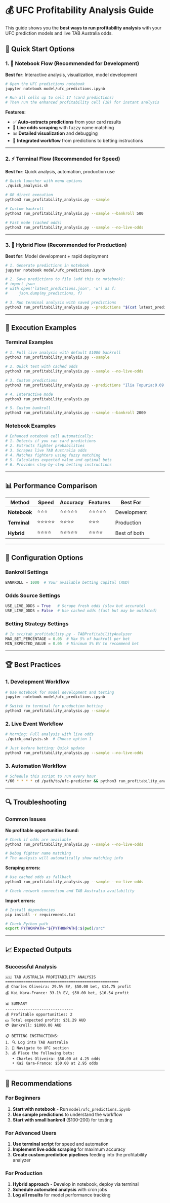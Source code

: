 # 💰 UFC Profitability Analysis Guide

This guide shows you the **best ways to run profitability analysis** with your UFC prediction models and live TAB Australia odds.

## 🎯 **Quick Start Options**

### 1. 📓 **Notebook Flow (Recommended for Development)**

**Best for**: Interactive analysis, visualization, model development

```bash
# Open the UFC predictions notebook
jupyter notebook model/ufc_predictions.ipynb

# Run all cells up to cell 17 (card predictions)
# Then run the enhanced profitability cell (18) for instant analysis
```

**Features:**
- ✅ **Auto-extracts predictions** from your card results
- 🔄 **Live odds scraping** with fuzzy name matching
- 📊 **Detailed visualization** and debugging
- 🎯 **Integrated workflow** from predictions to betting instructions

---

### 2. ⚡ **Terminal Flow (Recommended for Speed)**

**Best for**: Quick analysis, automation, production use

```bash
# Quick launcher with menu options
./quick_analysis.sh

# OR direct execution
python3 run_profitability_analysis.py --sample

# Custom bankroll
python3 run_profitability_analysis.py --sample --bankroll 500

# Fast mode (cached odds)
python3 run_profitability_analysis.py --sample --no-live-odds
```

---

### 3. 🔄 **Hybrid Flow (Recommended for Production)**

**Best for**: Model development + rapid deployment

```bash
# 1. Generate predictions in notebook
jupyter notebook model/ufc_predictions.ipynb

# 2. Save predictions to file (add this to notebook):
# import json
# with open('latest_predictions.json', 'w') as f:
#     json.dump(my_predictions, f)

# 3. Run terminal analysis with saved predictions
python3 run_profitability_analysis.py --predictions "$(cat latest_predictions.json)"
```

---

## 🚀 **Execution Examples**

### Terminal Examples

```bash
# 1. Full live analysis with default $1000 bankroll
python3 run_profitability_analysis.py --sample

# 2. Quick test with cached odds
python3 run_profitability_analysis.py --sample --no-live-odds

# 3. Custom predictions
python3 run_profitability_analysis.py --predictions "Ilia Topuria:0.69,Charles Oliveira:0.31"

# 4. Interactive mode
python3 run_profitability_analysis.py

# 5. Custom bankroll
python3 run_profitability_analysis.py --sample --bankroll 2000
```

### Notebook Examples

```python
# Enhanced notebook cell automatically:
# 1. Detects if you ran card predictions
# 2. Extracts fighter probabilities 
# 3. Scrapes live TAB Australia odds
# 4. Matches fighters using fuzzy matching
# 5. Calculates expected value and optimal bets
# 6. Provides step-by-step betting instructions
```

---

## 📊 **Performance Comparison**

| Method | Speed | Accuracy | Features | Best For |
|--------|-------|----------|----------|----------|
| **Notebook** | ⭐⭐⭐ | ⭐⭐⭐⭐⭐ | ⭐⭐⭐⭐⭐ | Development |
| **Terminal** | ⭐⭐⭐⭐⭐ | ⭐⭐⭐⭐ | ⭐⭐⭐ | Production |
| **Hybrid** | ⭐⭐⭐⭐ | ⭐⭐⭐⭐⭐ | ⭐⭐⭐⭐ | Best of both |

---

## 🔧 **Configuration Options**

### Bankroll Settings
```python
BANKROLL = 1000  # Your available betting capital (AUD)
```

### Odds Source Settings
```python
USE_LIVE_ODDS = True   # Scrape fresh odds (slow but accurate)
USE_LIVE_ODDS = False  # Use cached odds (fast but may be outdated)
```

### Betting Strategy Settings
```python
# In src/tab_profitability.py - TABProfitabilityAnalyzer
MAX_BET_PERCENTAGE = 0.05  # Max 5% of bankroll per bet
MIN_EXPECTED_VALUE = 0.05  # Minimum 5% EV to recommend bet
```

---

## 🏆 **Best Practices**

### 1. **Development Workflow**
```bash
# Use notebook for model development and testing
jupyter notebook model/ufc_predictions.ipynb

# Switch to terminal for production betting
python3 run_profitability_analysis.py --sample
```

### 2. **Live Event Workflow**
```bash
# Morning: Full analysis with live odds
./quick_analysis.sh  # Choose option 1

# Just before betting: Quick update
python3 run_profitability_analysis.py --sample --no-live-odds
```

### 3. **Automation Workflow**
```bash
# Schedule this script to run every hour
*/60 * * * * cd /path/to/ufc-predictor && python3 run_profitability_analysis.py --sample > latest_analysis.txt
```

---

## 🔍 **Troubleshooting**

### Common Issues

**No profitable opportunities found:**
```bash
# Check if odds are available
python3 run_profitability_analysis.py --sample --no-live-odds

# Debug fighter name matching
# The analysis will automatically show matching info
```

**Scraping errors:**
```bash
# Use cached odds as fallback
python3 run_profitability_analysis.py --sample --no-live-odds

# Check network connection and TAB Australia availability
```

**Import errors:**
```bash
# Install dependencies
pip install -r requirements.txt

# Check Python path
export PYTHONPATH="${PYTHONPATH}:$(pwd)/src"
```

---

## 📈 **Expected Outputs**

### Successful Analysis
```
🇦🇺 TAB AUSTRALIA PROFITABILITY ANALYSIS
==================================================
💰 Charles Oliveira: 29.5% EV, $50.00 bet, $14.75 profit
💰 Kai Kara-France: 33.1% EV, $50.00 bet, $16.54 profit

📊 SUMMARY
------------------------------
💰 Profitable opportunities: 2
💵 Total expected profit: $31.29 AUD
💳 Bankroll: $1000.00 AUD

📋 BETTING INSTRUCTIONS:
1. 🔍 Log into TAB Australia
2. 🥊 Navigate to UFC section
3. 💰 Place the following bets:
   • Charles Oliveira: $50.00 at 4.25 odds
   • Kai Kara-France: $50.00 at 2.95 odds
```

---

## 🎯 **Recommendations**

### For Beginners
1. **Start with notebook** - Run `model/ufc_predictions.ipynb` 
2. **Use sample predictions** to understand the workflow
3. **Start with small bankroll** ($100-200) for testing

### For Advanced Users  
1. **Use terminal script** for speed and automation
2. **Implement live odds scraping** for maximum accuracy
3. **Create custom prediction pipelines** feeding into the profitability analyzer

### For Production
1. **Hybrid approach** - Develop in notebook, deploy via terminal
2. **Schedule automated analysis** with cron jobs
3. **Log all results** for model performance tracking 